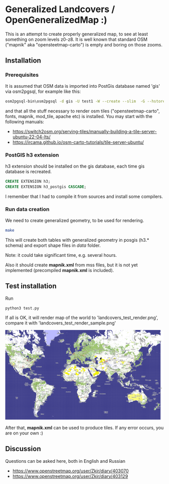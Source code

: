# Generalized Landcovers / OpenGeneralizedMap :)

This is an attempt to create properly generalized map, to see at least something on zoom levels z0-z8. It is well known that standard OSM ("mapnik" aka "opensteetmap-carto") is empty and boring on those zooms.


## Installation
### Prerequisites
It is assumed that OSM data is imported into PostGis database named 'gis' via osm2pgsql, for example like this: 

```sh
osm2pgsql-bin\osm2pgsql -d gis -U test1 -W --create --slim  -G --hstore --tag-transform-script z:\home\zkir\src\openstreetmap-carto/openstreetmap-carto.lua -C 0 --flat-nodes d:\nodes.bin --number-processes 8 -S z:\home\zkir\src\openstreetmap-carto\openstreetmap-carto.style -r pbf "d:\_planet.osm\planet-231211.osm.pbf"
```

and that all the stuff necessary to render osm tiles ("opensteetmap-carto", fonts, mapnik, mod_tile, apache etc) is installed. You may start with the following manuals: 

* https://switch2osm.org/serving-tiles/manually-building-a-tile-server-ubuntu-22-04-lts/
* https://ircama.github.io/osm-carto-tutorials/tile-server-ubuntu/

### PostGIS h3 extension
h3 extension should be installed on the gis database, each time gis database is recreated.

```sql
CREATE EXTENSION h3;
CREATE EXTENSION h3_postgis CASCADE;
```
I remember that I had to compile it from sources and install some compilers.

### Run data creation
We need to create generalized geometry, to be used for rendering. 

```sh
make
```
This will create both tables with generalized geometry in posgis (h3.* schema) and export shape files in _data_ folder.

Note: it could take significant time, e.g. several hours.

Also it should create **mapnik.xml** from  mss files, but it is not yet implemented (precompiled **mapnik.xml** is included).

## Test installation

Run 

```sh
python3 test.py
```

If all is OK, it will render map of the world to 'landcovers_test_render.png', compare it with 'landcovers_test_render_sample.png'

![landcovers_test_render_sample.png](landcovers_test_render_sample.png)

After that, **mapnik.xml** can be used to produce tiles. If any error occurs, you are on your own :)

## Discussion

Questions can be asked here, both in English and Russian

* https://www.openstreetmap.org/user/Zkir/diary/403070
* https://www.openstreetmap.org/user/Zkir/diary/403129